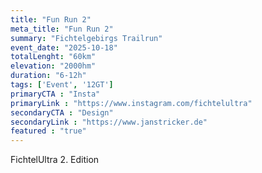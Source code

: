```yaml
---
title: "Fun Run 2"
meta_title: "Fun Run 2"
summary: "Fichtelgebirgs Trailrun"
event_date: "2025-10-18"
totalLenght: "60km"
elevation: "2000hm"
duration: "6-12h"
tags: ['Event', '12GT']
primaryCTA : "Insta"
primaryLink : "https://www.instagram.com/fichtelultra"
secondaryCTA : "Design"
secondaryLink : "https://www.janstricker.de"
featured : "true"
---
```



FichtelUltra 2. Edition